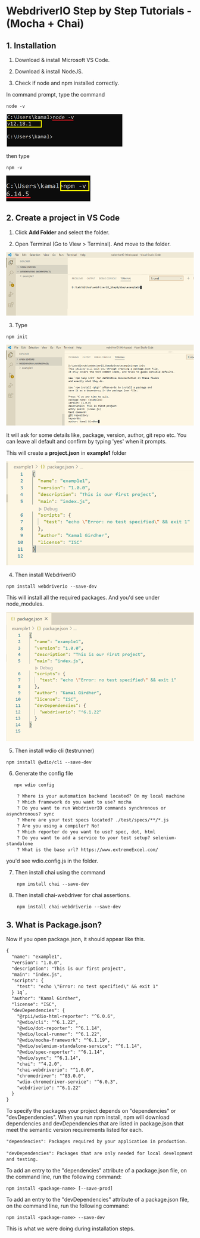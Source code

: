 # WebdriverIO Step by Step Tutorials - (Mocha + Chai)

## 1. Installation

1. Download & install Microsoft VS Code.

2. Download & install NodeJS.

3. Check if node and npm installed correctly.


In command prompt, type the command
```
node -v
```

![Node version](/images/nodeversion.png)

then type
```
npm -v
```

![NPM version](/images/npmversion.png)



## 2. Create a project in VS Code

1. Click **Add Folder** and select the folder.


2. Open Terminal (Go to View > Terminal). And move to the folder.

![Terminal](/images/vscode_terminal.png)


3. Type
```
npm init
```

![npm init](/images/npm_init.png)

It will ask for some details like, package, version, author, git repo etc. You can leave all default and confirm by typing 'yes' when it prompts.

This will create a **project.json** in **example1** folder

![Porject.json](/images/project_json_after_npm_init.png)


4. Then install WebdriverIO

```
npm install webdriverio --save-dev
```
This will install all the required packages. And you'd see under node_modules.

![Porject.json](/images/project_json_after_npm_install_webdriverio.png)

5.  Then install wdio cli (testrunner)
```
npm install @wdio/cli --save-dev
```
      
6. Generate the config file
   
```
   npx wdio config
```
   
```
	? Where is your automation backend located? On my local machine
	? Which framework do you want to use? mocha
	? Do you want to run WebdriverIO commands synchronous or asynchronous? sync
	? Where are your test specs located? ./test/specs/**/*.js
	? Are you using a compiler? No!
	? Which reporter do you want to use? spec, dot, html
	? Do you want to add a service to your test setup? selenium-standalone
	? What is the base url? https://www.extremeExcel.com/
```
   
   you'd see wdio.config.js in the folder.
   
   
7. Then install chai using the command

```
	npm install chai --save-dev
```

8. Then install chai-webdriver for chai assertions.

```
	npm install chai-webdriverio --save-dev
```


## 3. What is Package.json?

Now if you open package.json, it should appear like this.

```
{
  "name": "example1",
  "version": "1.0.0",
  "description": "This is our first project",
  "main": "index.js",
  "scripts": {
    "test": "echo \"Error: no test specified\" && exit 1"
  }	1q`,
  "author": "Kamal Girdher",
  "license": "ISC",
  "devDependencies": {
    "@rpii/wdio-html-reporter": "^6.0.6",
    "@wdio/cli": "^6.1.22",
    "@wdio/dot-reporter": "^6.1.14",
    "@wdio/local-runner": "^6.1.22",
    "@wdio/mocha-framework": "^6.1.19",
    "@wdio/selenium-standalone-service": "^6.1.14",
    "@wdio/spec-reporter": "^6.1.14",
    "@wdio/sync": "^6.1.14",
    "chai": "^4.2.0",
    "chai-webdriverio": "^1.0.0",
    "chromedriver": "^83.0.0",
    "wdio-chromedriver-service": "^6.0.3",
    "webdriverio": "^6.1.22"
  }
}

```

To specify the packages your project depends on "dependencies" or "devDependencies". When you run npm install, npm will download dependencies and devDependencies that are listed in package.json that meet the semantic version requirements listed for each.


    "dependencies": Packages required by your application in production.

    "devDependencies": Packages that are only needed for local development and testing.

To add an entry to the "dependencies" attribute of a package.json file, on the command line, run the following command:

```
npm install <package-name> [--save-prod]
```

To add an entry to the "devDependencies" attribute of a package.json file, on the command line, run the following command:

```
npm install <package-name> --save-dev
```

This is what we were doing during installation steps.



